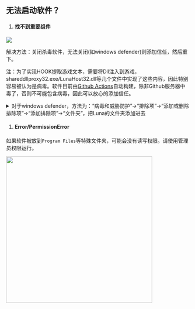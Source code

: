 ## 无法启动软件？

1. #### 找不到重要组件

  <img src="https://image.lunatranslator.org/zh/cantstart/2.jpg">

  解决方法：关闭杀毒软件，无法关闭(如windows defender)则添加信任，然后重下。

  注：为了实现HOOK提取游戏文本，需要将Dll注入到游戏，shareddllproxy32.exe/LunaHost32.dll等几个文件中实现了这些内容，因此特别容易被认为是病毒。软件目前由[Github Actions](https://github.com/HIllya51/LunaTranslator/actions)自动构建，除非Github服务器中毒了，否则不可能包含病毒，因此可以放心的添加信任。

  <details>
    <summary>对于windows defender，方法为：“病毒和威胁防护”->“排除项”->“添加或删除排除项”->“添加排除项”->“文件夹”，把Luna的文件夹添加进去</summary>
    <img src="https://image.lunatranslator.org/zh/cantstart/4.png">
    <img src="https://image.lunatranslator.org/zh/cantstart/3.png">
  </details>

1. #### Error/PermissionError

  如果软件被放到`Program Files`等特殊文件夹，可能会没有读写权限。请使用管理员权限运行。

  <img src="https://image.lunatranslator.org/zh/cantstart/6.png" width=400>
